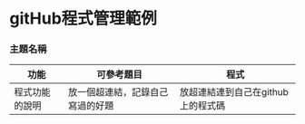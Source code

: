 # gitHub程式管理範例
### 主題名稱

|功能|可參考題目| 程式|
| --- | --- | --- |
| 程式功能的說明 | 放一個超連結，記錄自己寫過的好題 | 放超連結連到自己在github上的程式碼 |
